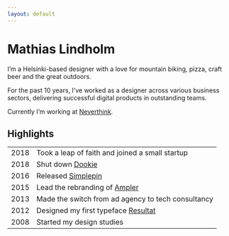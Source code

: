 ```yaml
---
layout: default
---
```


# Mathias Lindholm

I’m a Helsinki-based designer with a love for mountain biking, pizza, craft beer and the great outdoors.

For the past 10 years, I’ve worked as a designer across various business sectors, delivering successful digital products in outstanding teams.

Currently I’m working at [Neverthink](https://about.neverthink.tv/).

## Highlights

| | |
|-|-|
| 2018 | Took a leap of faith and joined a small startup |
| 2018 | Shut down [Dookie](https://dookie-1a65d.firebaseapp.com/) |
| 2016 | Released [Simplepin](https://simplepinapp.com/) |
| 2015 | Lead the rebranding of [Ampler](https://amplerbikes.com/) |
| 2013 | Made the switch from ad agency to tech consultancy |
| 2012 | Designed my first typeface [Resultat](https://github.com/mlindholm/resultat) |
| 2008 | Started my design studies |
